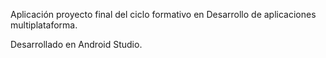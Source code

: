Aplicación proyecto final del ciclo formativo en Desarrollo de aplicaciones multiplataforma.

Desarrollado en Android Studio. 

